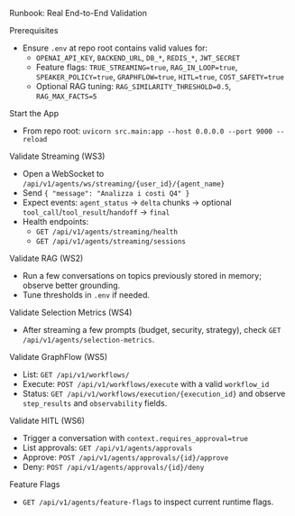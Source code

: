 Runbook: Real End-to-End Validation

Prerequisites
- Ensure `.env` at repo root contains valid values for:
  - `OPENAI_API_KEY`, `BACKEND_URL`, `DB_*`, `REDIS_*`, `JWT_SECRET`
  - Feature flags: `TRUE_STREAMING=true`, `RAG_IN_LOOP=true`, `SPEAKER_POLICY=true`, `GRAPHFLOW=true`, `HITL=true`, `COST_SAFETY=true`
  - Optional RAG tuning: `RAG_SIMILARITY_THRESHOLD=0.5`, `RAG_MAX_FACTS=5`

Start the App
- From repo root: `uvicorn src.main:app --host 0.0.0.0 --port 9000 --reload`

Validate Streaming (WS3)
- Open a WebSocket to `/api/v1/agents/ws/streaming/{user_id}/{agent_name}`
- Send `{ "message": "Analizza i costi Q4" }`
- Expect events: `agent_status` → `delta` chunks → optional `tool_call`/`tool_result`/`handoff` → `final`
- Health endpoints:
  - `GET /api/v1/agents/streaming/health`
  - `GET /api/v1/agents/streaming/sessions`

Validate RAG (WS2)
- Run a few conversations on topics previously stored in memory; observe better grounding.
- Tune thresholds in `.env` if needed.

Validate Selection Metrics (WS4)
- After streaming a few prompts (budget, security, strategy), check `GET /api/v1/agents/selection-metrics`.

Validate GraphFlow (WS5)
- List: `GET /api/v1/workflows/`
- Execute: `POST /api/v1/workflows/execute` with a valid `workflow_id`
- Status: `GET /api/v1/workflows/execution/{execution_id}` and observe `step_results` and `observability` fields.

Validate HITL (WS6)
- Trigger a conversation with `context.requires_approval=true`
- List approvals: `GET /api/v1/agents/approvals`
- Approve: `POST /api/v1/agents/approvals/{id}/approve`
- Deny: `POST /api/v1/agents/approvals/{id}/deny`

Feature Flags
- `GET /api/v1/agents/feature-flags` to inspect current runtime flags.


